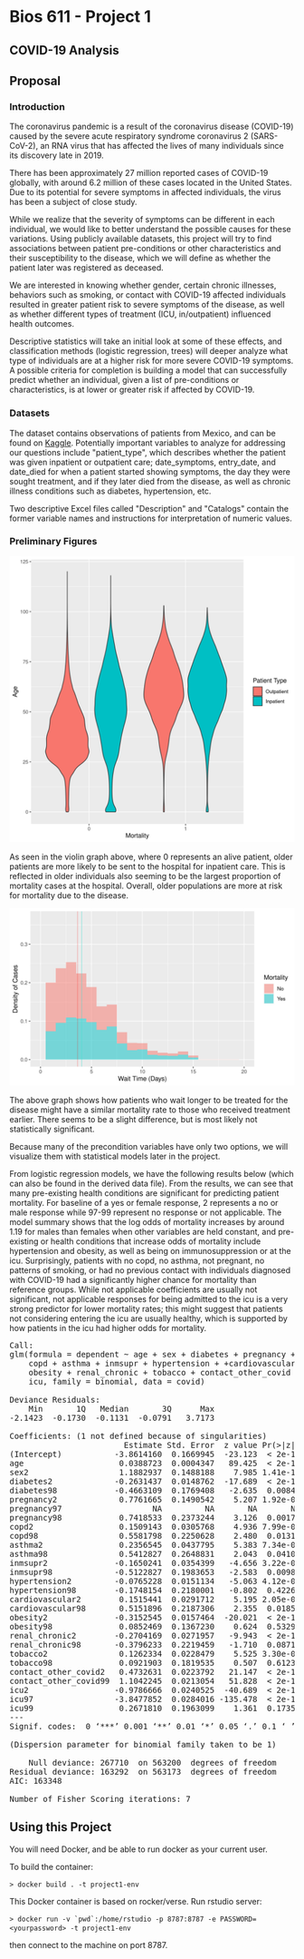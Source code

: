 Bios 611 - Project 1
====================
COVID-19 Analysis
------------------
Proposal
--------
### Introduction

The coronavirus pandemic is a result of the coronavirus disease (COVID-19) caused by the severe acute respiratory syndrome coronavirus 2 (SARS-CoV-2), an RNA virus that has affected the lives of many individuals since its discovery late in 2019. 

There has been approximately 27 million reported cases of COVID-19 globally, with around 6.2 million of these cases located in the United States. Due to its potential for severe symptoms in affected individuals, the virus has been a subject of close study.

While we realize that the severity of symptoms can be different in each individual, we would like to better understand the possible causes for these variations. Using publicly available datasets, this project will try to find associations between patient pre-conditions or other characteristics and their susceptibility to the disease, which we will define as whether the patient later was registered as deceased. 

We are interested in knowing whether gender, certain chronic illnesses, behaviors such as smoking, or contact with COVID-19 affected individuals resulted in greater patient risk to severe symptoms of the disease, as well as whether different types of treatment (ICU, in/outpatient) influenced health outcomes. 

Descriptive statistics will take an initial look at some of these effects, and classification methods (logistic regression, trees) will deeper analyze what type of individuals are at a higher risk for more severe COVID-19 symptoms. A possible criteria for completion is building a model that can successfully predict whether an individual, given a list of pre-conditions or characteristics, is at lower or greater risk if affected by COVID-19.

### Datasets

The dataset contains observations of patients from Mexico, and can be found on [Kaggle](https://www.kaggle.com/tanmoyx/covid19-patient-precondition-dataset#). Potentially important variables to analyze for addressing our questions include "patient_type", which describes whether the patient was given inpatient or outpatient care; date_symptoms, entry_date, and date_died for when a patient started showing symptoms, the day they were sought treatment, and if they later died from the disease, as well as chronic illness conditions such as diabetes, hypertension, etc. 

Two descriptive Excel files called "Description" and "Catalogs" contain the former variable names and instructions for interpretation of numeric values. 

### Preliminary Figures
<img src="figures/Patient_Type_Age.png" width="600">

As seen in the violin graph above, where 0 represents an alive patient, older patients are more likely to be sent to the hospital for inpatient care. This is reflected in older individuals also seeming to be the largest proportion of mortality cases at the hospital. Overall, older populations are more at risk for mortality due to the disease. 

<img src="figures/Wait_Time.png" width="600">

The above graph shows how patients who wait longer to be treated for the disease might have a similar mortality rate to those who received treatment earlier. There seems to be a slight difference, but is most likely not statistically significant. 

Because many of the precondition variables have only two options, we will visualize them with statistical models later in the project. 

From logistic regression models, we have the following results below (which can also be found in the derived data file). From the results, we can see that many pre-existing health conditions are significant for predicting patient mortality. For baseline of a yes or female response, 2 represents a no or male response while 97-99 represent no response or not applicable. The model summary shows that the log odds of mortality increases by around 1.19 for males than females when other variables are held constant, and pre-existing or health conditions that increase odds of mortality include hypertension and obesity, as well as being on immunosuppression or at the icu. Surprisingly, patients with no copd, no asthma, not pregnant, no patterns of smoking, or had no previous contact with individuals diagnosed with COVID-19 had a significantly higher chance for mortality than reference groups. While not applicable coefficients are usually not significant, not applicable responses for being admitted to the icu is a very strong predictor for lower mortality rates; this might suggest that patients not considering entering the icu are usually healthy, which is supported by how patients in the icu had higher odds for mortality. 

<pre>
Call:
glm(formula = dependent ~ age + sex + diabetes + pregnancy + 
    copd + asthma + inmsupr + hypertension + +cardiovascular + 
    obesity + renal_chronic + tobacco + contact_other_covid + 
    icu, family = binomial, data = covid)

Deviance Residuals: 
    Min       1Q   Median       3Q      Max  
-2.1423  -0.1730  -0.1131  -0.0791   3.7173  

Coefficients: (1 not defined because of singularities)
                        Estimate Std. Error  z value Pr(>|z|)    
(Intercept)           -3.8614160  0.1669945  -23.123  < 2e-16 ***
age                    0.0388723  0.0004347   89.425  < 2e-16 ***
sex2                   1.1882937  0.1488188    7.985 1.41e-15 ***
diabetes2             -0.2631437  0.0148762  -17.689  < 2e-16 ***
diabetes98            -0.4663109  0.1769408   -2.635  0.00840 ** 
pregnancy2             0.7761665  0.1490542    5.207 1.92e-07 ***
pregnancy97                   NA         NA       NA       NA    
pregnancy98            0.7418533  0.2373244    3.126  0.00177 ** 
copd2                  0.1509143  0.0305768    4.936 7.99e-07 ***
copd98                 0.5581798  0.2250628    2.480  0.01313 *  
asthma2                0.2356545  0.0437795    5.383 7.34e-08 ***
asthma98               0.5412827  0.2648831    2.043  0.04101 *  
inmsupr2              -0.1650241  0.0354399   -4.656 3.22e-06 ***
inmsupr98             -0.5122827  0.1983653   -2.583  0.00981 ** 
hypertension2         -0.0765228  0.0151134   -5.063 4.12e-07 ***
hypertension98        -0.1748154  0.2180001   -0.802  0.42261    
cardiovascular2        0.1515441  0.0291712    5.195 2.05e-07 ***
cardiovascular98       0.5151896  0.2187306    2.355  0.01850 *  
obesity2              -0.3152545  0.0157464  -20.021  < 2e-16 ***
obesity98              0.0852469  0.1367230    0.624  0.53296    
renal_chronic2        -0.2704169  0.0271957   -9.943  < 2e-16 ***
renal_chronic98       -0.3796233  0.2219459   -1.710  0.08719 .  
tobacco2               0.1262334  0.0228479    5.525 3.30e-08 ***
tobacco98              0.0921903  0.1819535    0.507  0.61239    
contact_other_covid2   0.4732631  0.0223792   21.147  < 2e-16 ***
contact_other_covid99  1.1042245  0.0213054   51.828  < 2e-16 ***
icu2                  -0.9786666  0.0240525  -40.689  < 2e-16 ***
icu97                 -3.8477852  0.0284016 -135.478  < 2e-16 ***
icu99                  0.2671810  0.1963099    1.361  0.17351    
---
Signif. codes:  0 ‘***’ 0.001 ‘**’ 0.01 ‘*’ 0.05 ‘.’ 0.1 ‘ ’ 1

(Dispersion parameter for binomial family taken to be 1)

    Null deviance: 267710  on 563200  degrees of freedom
Residual deviance: 163292  on 563173  degrees of freedom
AIC: 163348

Number of Fisher Scoring iterations: 7
</pre>


Using this Project
-----------------

You will need Docker, and be able to run docker as your current user.

To build the container: 

    > docker build . -t project1-env
    
This Docker container is based on rocker/verse. Run rstudio server:
    
    > docker run -v `pwd`:/home/rstudio -p 8787:8787 -e PASSWORD=<yourpassword> -t project1-env
      
then connect to the machine on port 8787.

